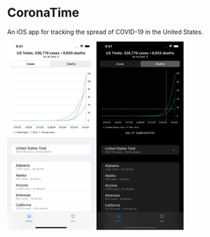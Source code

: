 # CoronaTime

An iOS app for tracking the spread of COVID-19 in the United States.

<img src="Documentation/screenshot.png" align="center" width="40%"></img>
<img src="Documentation/screenshot_dark.png" align="center" width="40%"></img>
